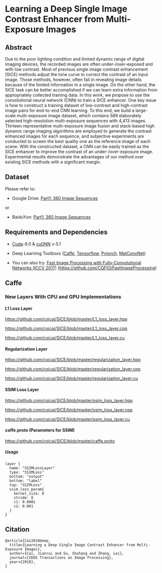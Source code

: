 # Learning a Deep Single Image Contrast Enhancer from Multi-Exposure Images

## Abstract
Due to the poor lighting condition and limited dynamic range of digital imaging devices, the recorded images are often under-/over-exposed and with low contrast. Most of previous single image contrast enhancement (SICE) methods adjust the tone curve to correct the contrast of an input image. Those methods, however, often fail in revealing image details because of the limited information in a single image. On the other hand, the SICE task can be better accomplished if we can learn extra information from appropriately collected training data. In this work, we propose to use the convolutional neural network (CNN) to train a SICE enhancer. One key issue is how to construct a training dataset of low-contrast and high-contrast image pairs for end-to-end CNN learning. To this end, we build a large-scale multi-exposure image dataset, which contains 589 elaborately selected high-resolution multi-exposure sequences with 4,413 images. Thirteen representative multi-exposure image fusion and stack-based high dynamic range imaging algorithms are employed to generate the contrast enhanced images for each sequence, and subjective experiments are conducted to screen the best quality one as the reference image of each scene. With the constructed dataset, a CNN can be easily trained as the SICE enhancer to improve the contrast of an under-/over-exposure image. Experimental results demonstrate the advantages of our method over existing SICE methods with a significant margin.

## Dataset
Please refer to: 
* Google Drive: [Part1: 360 Image Sequences](https://goo.gl/gTGfLk)

or

* BaiduYun: [Part1: 360 Image Sequences]()

## Requirements and Dependencies
- [Cuda](https://developer.nvidia.com/cuda-toolkit-archive)-8.0 & [cuDNN](https://developer.nvidia.com/cudnn) v-5.1
- Deep Learning Toolboxs ([Caffe](https://github.com/BVLC/caffe), [Tensorflow](https://github.com/tensorflow/tensorflow), [Pytorch](https://github.com/pytorch/pytorch), [MatConvNet](http://www.vlfeat.org/matconvnet/))

- You can also try: [Fast Image Processing with Fully-Convolutional Networks (ICCV 2017)](http://www.cqf.io/papers/Fast_Image_Processing_ICCV2017.pdf)          (https://github.com/CQFIO/FastImageProcessing)

## Caffe 
### New Layers With CPU and GPU Implementations
#### L1 Loss Layer
https://github.com/csjcai/SICE/blob/master/L1_loss_layer.hpp

https://github.com/csjcai/SICE/blob/master/L1_loss_layer.cpp

https://github.com/csjcai/SICE/blob/master/L1_loss_layer.cu

#### Regularization Layer
https://github.com/csjcai/SICE/blob/master/regularization_layer.hpp

https://github.com/csjcai/SICE/blob/master/regularization_layer.cpp

https://github.com/csjcai/SICE/blob/master/regularization_layer.cu

#### SSIM Loss Layer
https://github.com/csjcai/SICE/blob/master/ssim_loss_layer.hpp

https://github.com/csjcai/SICE/blob/master/ssim_loss_layer.cpp

https://github.com/csjcai/SICE/blob/master/ssim_loss_layer.cu

#### caffe.proto (Parameters for SSIM)
https://github.com/csjcai/SICE/blob/master/caffe.proto

##### Usage
```
layer {
  name: "SSIMLossLayer"
  type: "SSIMLoss"
  bottom: "output"
  bottom: "label"
  top: "SSIMLoss"
  ssim_loss_param{
    kernel_size: 8       
    stride: 8                
    c1: 0.0001              
    c2: 0.001                
  }
}
```
## Citation

```
@article{Cai2018deep,
  title={Learning a Deep Single Image Contrast Enhancer from Multi-Exposure Images},
  author={Cai, Jianrui and Gu, Shuhang and Zhang, Lei},
  journal={IEEE Transactions on Image Processing},
  year={2018},
}
```
